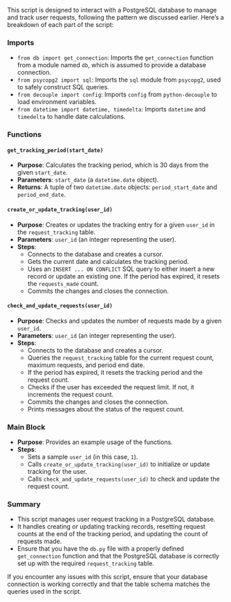 This script is designed to interact with a PostgreSQL database to manage and track user requests, following the pattern we discussed earlier. Here’s a breakdown of each part of the script:

### Imports
- `from db import get_connection`: Imports the `get_connection` function from a module named `db`, which is assumed to provide a database connection.
- `from psycopg2 import sql`: Imports the `sql` module from `psycopg2`, used to safely construct SQL queries.
- `from decouple import config`: Imports `config` from `python-decouple` to load environment variables.
- `from datetime import datetime, timedelta`: Imports `datetime` and `timedelta` to handle date calculations.

### Functions

#### `get_tracking_period(start_date)`
- **Purpose**: Calculates the tracking period, which is 30 days from the given `start_date`.
- **Parameters**: `start_date` (a `datetime.date` object).
- **Returns**: A tuple of two `datetime.date` objects: `period_start_date` and `period_end_date`.

#### `create_or_update_tracking(user_id)`
- **Purpose**: Creates or updates the tracking entry for a given `user_id` in the `request_tracking` table.
- **Parameters**: `user_id` (an integer representing the user).
- **Steps**:
  - Connects to the database and creates a cursor.
  - Gets the current date and calculates the tracking period.
  - Uses an `INSERT ... ON CONFLICT` SQL query to either insert a new record or update an existing one. If the period has expired, it resets the `requests_made` count.
  - Commits the changes and closes the connection.

#### `check_and_update_requests(user_id)`
- **Purpose**: Checks and updates the number of requests made by a given `user_id`.
- **Parameters**: `user_id` (an integer representing the user).
- **Steps**:
  - Connects to the database and creates a cursor.
  - Queries the `request_tracking` table for the current request count, maximum requests, and period end date.
  - If the period has expired, it resets the tracking period and the request count.
  - Checks if the user has exceeded the request limit. If not, it increments the request count.
  - Commits the changes and closes the connection.
  - Prints messages about the status of the request count.

### Main Block
- **Purpose**: Provides an example usage of the functions.
- **Steps**:
  - Sets a sample `user_id` (in this case, `1`).
  - Calls `create_or_update_tracking(user_id)` to initialize or update tracking for the user.
  - Calls `check_and_update_requests(user_id)` to check and update the request count.

### Summary
- This script manages user request tracking in a PostgreSQL database.
- It handles creating or updating tracking records, resetting request counts at the end of the tracking period, and updating the count of requests made.
- Ensure that you have the `db.py` file with a properly defined `get_connection` function and that the PostgreSQL database is correctly set up with the required `request_tracking` table.

If you encounter any issues with this script, ensure that your database connection is working correctly and that the table schema matches the queries used in the script.